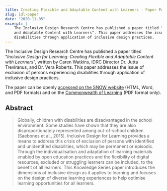```yaml
---
title: Creating Flexible and Adaptable Content with Learners - Paper Published
slug: idl-paper
date: "2020-11-05"
excerpt: |
    The Inclusive Design Research Centre has published a paper titled "Inclusive Design for Learning: Creating Flexible
    and Adaptable Content with Learners". This paper addresses the issue of exclusion of persons experiencing
    disabilities through application of inclusive design practices.
---
```


The Inclusive Design Research Centre has published a paper titled "_Inclusive Design for Learning: Creating Flexible and
Adaptable Content with Learners_", written by Caren Watkins, IDRC Director Dr. Jutta Treviranus, and Dr. Vera Roberts.
This paper addresses the issue of exclusion of persons experiencing disabilities through application of inclusive design
practices.

The paper can be openly [accessed on the SNOW website](https://snow.idrc.ocadu.ca/articles/inclusive-design-for-learning-creating-flexible-and-adaptable-content-with-learners/)
(HTML, Word, and PDF formats) and on the [Commonwealth of Learning](http://oasis.col.org/handle/11599/3690)
(PDF format only).

## Abstract

> Globally, children with disabilities are disadvantaged in the school environment. Some studies have shown that they
> are also disproportionately represented among out-of-school children (Saebones et al., 2015). Inclusive Design for
> Learning provides a means to address this crisis of exclusion of persons with identified and unidentified
> disabilities, which may be permanent or episodic. Through the individualisation and adaptation of learning materials
> enabled by open education practices and the flexibility of digital resources, excluded or struggling learners can be
> included, to the benefit of all learners. This Knowledge Series paper introduces the dimensions of inclusive design as
> it applies to learning and focuses on the design of diverse learning experiences to help optimise learning
> opportunities for all learners.
